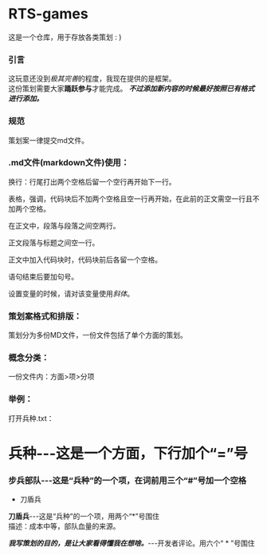 RTS-games
=

这是一个仓库，用于存放各类策划 : ) 

### 引言  

这玩意还没到*极其完善*的程度，我现在提供的是框架。  
这份策划需要大家**踊跃参与**才能完成。 
***不过添加新内容的时候最好按照已有格式进行添加。*** 

### 规范  

策划案一律提交md文件。

### .md文件(markdown文件)使用：

换行：行尾打出两个空格后留一个空行再开始下一行。  

表格，强调，代码块后不加两个空格且空一行再开始，在此前的正文需空一行且不加两个空格。  

在正文中，段落与段落之间空两行。  

正文段落与标题之间空一行。  

正文中加入代码块时，代码块前后各留一个空格。

语句结束后要加句号。

设置变量的时候，请对该变量使用*斜体*。

### 策划案格式和排版：
策划分为多份MD文件，一份文件包括了单个方面的策划。

### 概念分类：
一份文件内：方面>项>分项

### 举例：
打开兵种.txt：

兵种---这是一个方面，下行加个“=”号
=

### 步兵部队---这是“兵种”的一个项，在词前用三个“#”号加一个空格

 * 刀盾兵

**刀盾兵**---这是“兵种”的一个项，用两个“*”号围住  
描述：成本中等，部队血量的来源。

***我写策划的目的，是让大家看得懂我在想啥。***---开发者评论。用六个“ * ”号围住
